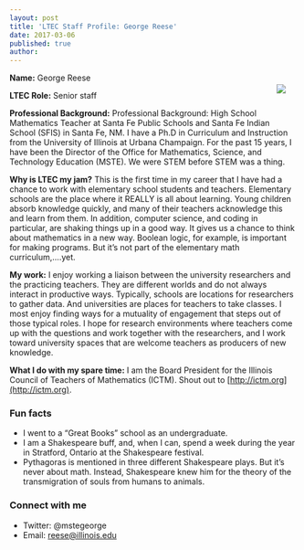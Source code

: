 ```yaml
---
layout: post
title: 'LTEC Staff Profile: George Reese'
date: 2017-03-06
published: true
author:
---
```


<img src="http://everydaycomputing.org/static/img/portfolio/reese.jpg" style="float:right;padding:20px;">

**Name:** George Reese

**LTEC Role:**  Senior staff

**Professional Background:** Professional Background: High School Mathematics Teacher at Santa Fe Public Schools and Santa Fe Indian School (SFIS) in Santa Fe, NM. I have a Ph.D in Curriculum and Instruction from the University of Illinois at Urbana Champaign. For the past 15 years, I have been the Director of the Office for Mathematics, Science, and Technology Education (MSTE). We were STEM before STEM was a thing.  

<!--excerpt-->

**Why is LTEC my jam?** This is the first time in my career that I have had a chance to work with elementary school students and teachers. Elementary schools are the place where it REALLY is all about learning. Young children absorb knowledge quickly, and many of their teachers acknowledge this and learn from them. In addition, computer science, and coding in particular, are shaking things up in a good way. It gives us a chance to think about mathematics in a new way. Boolean logic, for example, is important for making programs. But it’s not part of the elementary math curriculum,….yet.

**My work:** I enjoy working a liaison between the university researchers and the practicing teachers. They are different worlds and do not always interact in productive ways. Typically, schools are locations for researchers to gather data. And universities are places for teachers to take classes. I most enjoy finding ways for a mutuality of engagement that steps out of those typical roles. I hope for research environments where teachers come up with the questions and work together with the researchers, and I work toward university spaces that are welcome teachers as producers of new knowledge.

**What I do with my spare time:**  I am the Board President for the Illinois Council of Teachers of Mathematics (ICTM). Shout out to [http://ictm.org](http://ictm.org).

### Fun facts ###
* I went to a “Great Books” school as an undergraduate.
* I am a Shakespeare buff, and, when I can, spend a week during the year in Stratford, Ontario at the Shakespeare festival.
* Pythagoras is mentioned in three different Shakespeare plays. But it’s never about math. Instead, Shakespeare knew him for the theory of the transmigration of souls from humans to animals.  


### Connect with me ###
* Twitter: @mstegeorge
* Email: [reese@illinois.edu](reese@illinois.edu)
